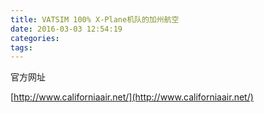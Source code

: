 ```yaml
---
title: VATSIM 100% X-Plane机队的加州航空
date: 2016-03-03 12:54:19
categories:
tags:
---
```


官方网址

[http://www.californiaair.net/](http://www.californiaair.net/)
